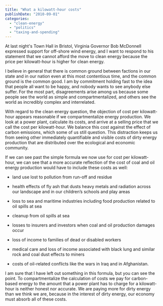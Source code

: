 ```yaml
---
title: "What a kilowatt-hour costs"
publishDate: "2010-09-01"
categories: 
  - "clean-energy"
  - "politics"
  - "taxing-and-spending"
---
```


At last night's Town Hall in Bristol, Virginia Governor Bob McDonnell expressed support for off-shore wind energy, and I want to respond to his statement that we cannot afford the move to clean energy because the price per kilowatt-hour is higher for clean energy.

I believe in general that there is common ground between factions in our state and in our nation even at this most contentious time, and the common ground is the common good. I am by commitment holding fast to the idea that people all want to be happy, and nobody wants to see anybody else suffer. For the most part, disagreements arise among us because some people see the world as simple and compartmentalized, and others see the world as incredibly complex and interrelated.

With regard to the clean energy question, the objection of cost per kilowatt-hour appears reasonable if we compartmentalize energy production. We look at a power plant, calculate its costs, and arrive at a selling price that we call the cost per kilowatt-hour. We balance this cost against the effect of carbon emissions, which some of us still question. This distraction keeps us from seeing other immediately quantifiable and visible costs of dirty energy production that are distributed over the ecological and economic community.

If we can see past the simple formula we now use for cost per kilowatt-hour, we can see that a more accurate reflection of the cost of coal and oil energy production would have to include these costs as well:

- land use lost to pollution from run-off and residue

- health effects of fly ash that dusts heavy metals and radiation across our landscape and in our children’s schools and play areas

- loss to sea and maritime industries including food production related to oil spills at sea

- cleanup from oil spills at sea

- losses to insurers and investors when coal and oil production damages occur

- loss of income to families of dead or disabled workers

- medical care and loss of income associated with black lung and similar rock and coal dust effects to miners

- costs of oil-related conflicts like the wars in Iraq and in Afghanistan.

I am sure that I have left out something in this formula, but you can see the point. To compartmentalize the calculation of costs we pay for carbon-based energy to the amount that a power plant has to charge for a kilowatt-hour is neither honest nor accurate. We are paying more for dirty energy than we think we are, because in the interest of dirty energy, our economy must absorb all of these costs.
